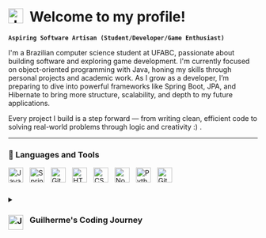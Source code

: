 # <img align="left" alt="Java" width="30px" style="padding-right:10px;" src="https://encrypted-tbn0.gstatic.com/images?q=tbn:ANd9GcT1Zkae3uSLG5AFa4iz6ynUNwkojV_9uDELQA&s"> Welcome to my profile!

**`Aspiring Software Artisan (Student/Developer/Game Enthusiast)`**

I'm a Brazilian computer science student at UFABC, passionate about building software and exploring game development. I'm currently focused on object-oriented programming with Java, honing my skills through personal projects and academic work. As I grow as a developer, I’m preparing to dive into powerful frameworks like Spring Boot, JPA, and Hibernate to bring more structure, scalability, and depth to my future applications.

Every project I build is a step forward — from writing clean, efficient code to solving real-world problems through logic and creativity :) .

---

### 🧰 Languages and Tools

<img align="left" alt="Java" width="30px" style="padding-right:10px;" src="https://cdn.jsdelivr.net/gh/devicons/devicon/icons/java/java-original.svg"/>
<img align="left" alt="Spring" width="30px" style="padding-right:10px;" src="https://cdn.jsdelivr.net/gh/devicons/devicon/icons/spring/spring-original.svg" />
<img align="left" alt="Git" width="30px" style="padding-right:10px;" src="https://cdn.jsdelivr.net/gh/devicons/devicon/icons/git/git-original.svg" />
<img align="left" alt="HTML" width="30px" style="padding-right:10px;" src="https://cdn.jsdelivr.net/gh/devicons/devicon/icons/html5/html5-plain.svg" />
<img align="left" alt="CSS" width="30px" style="padding-right:10px;" src="https://cdn.jsdelivr.net/gh/devicons/devicon/icons/css3/css3-plain.svg" />
<img align="left" alt="NodeJS" width="30px" style="padding-right:10px;" src="https://cdn.jsdelivr.net/gh/devicons/devicon/icons/nodejs/nodejs-original.svg" />
<img align="left" alt="Python" width="30px" style="padding-right:10px;" src="https://cdn.jsdelivr.net/gh/devicons/devicon/icons/python/python-plain.svg" />
<img align="left" alt="GitHub" width="30px" style="padding-right:10px;" src="https://cdn.jsdelivr.net/gh/devicons/devicon/icons/github/github-original.svg" />
<br />

#
<details>
 <summary><h3> <img align="left" alt="Java" width="30px" style="padding-right:10px;" src="https://www.clipartmax.com/png/middle/480-4807536_image-jevil-deltarune-pixel-art.png" > Guilherme's Coding Journey</h3></summary>
   I began my coding journey as a curious computer science student at UFABC, eager to explore every corner of this vast world — from writing my first lines of Java, to diving into the fundamentals of algorithms, systems, and software design. Early on, I felt drawn to game development, fascinated by the idea of creating interactive experiences from scratch. But as I grew more confident with object-oriented programming, I became deeply focused on mastering Java and preparing myself for the world of professional software development. That focus has shaped my current path: learning robust frameworks like Spring Boot, JPA, and Hibernate — tools I believe will empower me to build scalable, meaningful applications. Still, there’s always been a bigger dream sitting quietly in the background: to bring a complete product to life. Something I can call mine from end to end. Right now, I’m laying the foundation. Every project, every Git commit, every lesson learned brings me one step closer. I’m not rushing — I’m building with intention. Because when the time comes, I want to be ready not just to code, but to create something lasting.

[Linkedin]: https://www.linkedin.com/in/guilherme-ferreira-guizaru


